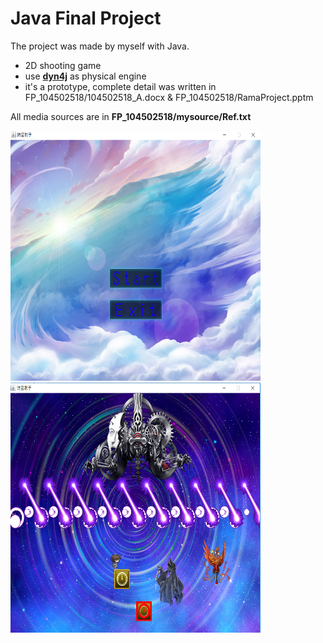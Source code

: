 Java Final Project
===
The project was made by myself with Java.

- 2D shooting game
- use **[dyn4j](http://www.dyn4j.org/)** as physical engine
- it's a prototype, complete detail was written in FP_104502518/104502518_A.docx & FP_104502518/RamaProject.pptm

All media sources are in **FP_104502518/mysource/Ref.txt**

<img src="./J01.PNG" width="400" height="400" />  <img src="./J02.PNG" width="400" height="400" />
